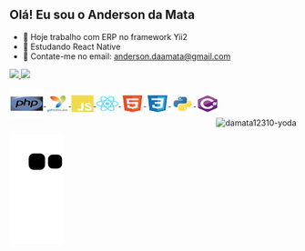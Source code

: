 ## Olá! Eu sou o Anderson da Mata

- 🔭 Hoje trabalho com ERP no framework Yii2 
- 🌱 Estudando React Native
- 👯 Contate-me no email: anderson.daamata@gmail.com 

<div>
  <a href="https://github.com/damata12310">
  <img height="180em" src="https://github-readme-stats.vercel.app/api?username=damata12310&show_icons=true&theme=dark&include_all_commits=true&count_private=true"/>
  <img height="180em" src="https://github-readme-stats.vercel.app/api/top-langs/?username=damata12310&layout=compact&langs_count=7&theme=dark"/>
</div>
<div style="display: inline_block"><br>
  <img align="center" alt="damata12310-Js" height="50" width="60" src="https://raw.githubusercontent.com/devicons/devicon/master/icons/php/php-original.svg">
  <img align="center" alt="damata12310-Js" height="30" width="40" src="https://raw.githubusercontent.com/devicons/devicon/master/icons/yii/yii-original-wordmark.svg">
  <img align="center" alt="damata12310-Js" height="30" width="40" src="https://raw.githubusercontent.com/devicons/devicon/master/icons/javascript/javascript-plain.svg">
  <!--<img align="center" alt="Rafa-Ts" height="30" width="40" src="https://raw.githubusercontent.com/devicons/devicon/master/icons/typescript/typescript-plain.svg"> -->
  <img align="center" alt="damata12310-React" height="30" width="40" src="https://raw.githubusercontent.com/devicons/devicon/master/icons/react/react-original.svg">
  <img align="center" alt="damata12310-HTML" height="30" width="40" src="https://raw.githubusercontent.com/devicons/devicon/master/icons/html5/html5-original.svg">
  <img align="center" alt="damata12310-CSS" height="30" width="40" src="https://raw.githubusercontent.com/devicons/devicon/master/icons/css3/css3-original.svg">
  <img align="center" alt="damata12310-Python" height="30" width="40" src="https://raw.githubusercontent.com/devicons/devicon/master/icons/python/python-original.svg">
  <img align="center" alt="damata12310-Csharp" height="30" width="40" src="https://raw.githubusercontent.com/devicons/devicon/master/icons/csharp/csharp-original.svg">
  <!--<img align="right" alt="damata12310-yoda" src="https://cdn.discordapp.com/attachments/795358919417397249/825430589581688872/hi.gif"> -->
  <img align="right" alt="damata12310-yoda" src="https://media.giphy.com/media/3lvqNXheb679S/giphy.gif">
</div>
  
  ##
 
<div> 
 <!-- <a href="https://www.youtube.com/channel/UC_-uuuZbY0AAt9CViNzvc-Q" target="_blank"><img src="https://img.shields.io/badge/YouTube-FF0000?style=for-the-badge&logo=youtube&logoColor=white" target="_blank"></a>
  <a href="https://instagram.com/rafaballerini" target="_blank"><img src="https://img.shields.io/badge/-Instagram-%23E4405F?style=for-the-badge&logo=instagram&logoColor=white" target="_blank"></a>
 	<a href="https://www.twitch.tv/rafaballerinii" target="_blank"><img src="https://img.shields.io/badge/Twitch-9146FF?style=for-the-badge&logo=twitch&logoColor=white" target="_blank"></a>
 <a href="https://discord.gg/G9GPg5SA75" target="_blank"><img src="https://img.shields.io/badge/Discord-7289DA?style=for-the-badge&logo=discord&logoColor=white" target="_blank"></a> 
  <a href = "mailto:contato@rafaballerini.tech"><img src="https://img.shields.io/badge/-Gmail-%23333?style=for-the-badge&logo=gmail&logoColor=white" target="_blank"></a>
  <a href="https://www.linkedin.com/in/rafaella-ballerini-45875016a" target="_blank"><img src="https://img.shields.io/badge/-LinkedIn-%230077B5?style=for-the-badge&logo=linkedin&logoColor=white" target="_blank"></a> -->
 
  ![Snake animation](https://github.com/rafaballerini/rafaballerini/blob/output/github-contribution-grid-snake.svg)
 
</div>
